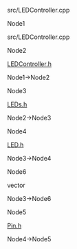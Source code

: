 src/LEDController.cpp

Node1

src/LEDController.cpp

Node2

[LEDController.h](LEDController_8h.html " ")

Node1-\>Node2

Node3

[LEDs.h](LEDs_8h.html " ")

Node2-\>Node3

Node4

[LED.h](LED_8h.html " ")

Node3-\>Node4

Node6

vector

Node3-\>Node6

Node5

[Pin.h](Pin_8h.html " ")

Node4-\>Node5
